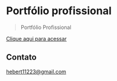 # Portfólio profissional

> Portfólio Profissional

[Clique aqui para acessar](https://herbertribeiro19.github.io/Portifolio/)

## Contato
hebert11223@gmail.com